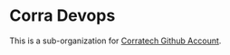 # Corra Devops
This is a sub-organization for [Corratech Github Account](https://github.com/corratech).
